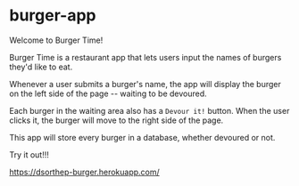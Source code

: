 # burger-app
Welcome to Burger Time! 

Burger Time is a restaurant app that lets users input the names of burgers they'd like to eat.

Whenever a user submits a burger's name, the app will display the burger on the left side of the page -- waiting to be devoured.

Each burger in the waiting area also has a `Devour it!` button. When the user clicks it, the burger will move to the right side of the page.

This app will store every burger in a database, whether devoured or not.

Try it out!!!

https://dsorthep-burger.herokuapp.com/